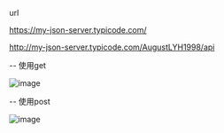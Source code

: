 url

https://my-json-server.typicode.com/

http://my-json-server.typicode.com/AugustLYH1998/api

-- 使用get

![image](https://user-images.githubusercontent.com/60884610/216504444-3293c598-98a1-4917-96d2-460d8b4ca94c.png)

-- 使用post

![image](https://user-images.githubusercontent.com/60884610/216504218-4fcef41b-a992-40e9-b64e-48759adb4373.png)
